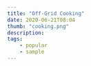 ```yaml
---
title: "Off-Grid Cooking"
date: 2020-06-21T08:04
thumb: "cooking.png"
description:
tags: 
    - popular
    - sample
---
```

